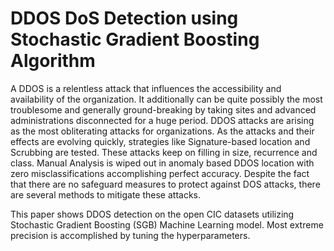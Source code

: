 # DDOS DoS Detection using Stochastic Gradient Boosting Algorithm

A DDOS is a relentless attack that influences the accessibility and availability of the organization. It additionally can be quite possibly the most troublesome and generally ground-breaking by taking sites and advanced administrations disconnected for a huge period. DDOS attacks are arising as the most obliterating attacks for organizations. As the attacks and their effects are evolving quickly, strategies like Signature-based location and Scrubbing are tested. These attacks keep on filling in size, recurrence and class. Manual Analysis is wiped out in anomaly based DDOS location with zero misclassifications accomplishing perfect accuracy. Despite the fact that there are no safeguard measures to protect against DOS attacks, there are several methods to mitigate these attacks. 

This paper shows DDOS detection on the open CIC datasets utilizing Stochastic Gradient Boosting (SGB) Machine Learning model. Most extreme precision is accomplished by tuning the hyperparameters.
